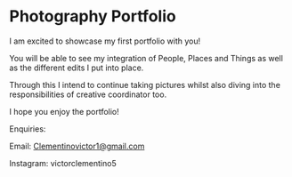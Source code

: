 # Photography Portfolio
I am excited to showcase my first portfolio with you!

You will be able to see my integration of People, Places and Things as well as the different edits I put into place. 

Through this I intend to continue taking pictures whilst also diving into the responsibilities of creative coordinator too.

I hope you enjoy the portfolio! 

Enquiries:

Email: Clementinovictor1@gmail.com

Instagram: victorclementino5
